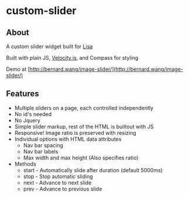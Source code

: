 # custom-slider	

## About
A custom slider widget built for [Lisa](https://github.com/LisaVuong)

Built with plain JS, [Velocity.js](http://julian.com/research/velocity/), and Compass for styling

Demo at [http://bernard.wang/image-slider/](http://bernard.wang/image-slider/)

## Features
* Multiple sliders on a page, each controlled independently
* No id's needed
* No Jquery
* Simple slider markup, rest of the HTML is builtout with JS
* Responsive! Image ratio is preserved with resizing
* Individual options with HTML data attributes
  * Nav bar spacing
  * Nav bar labels
  * Max width and max height (Also specifies ratio)
* Methods
  * start - Automatically slide after duration (default 5000ms)
  * stop - Stop automatic sliding
  * next - Advance to next slide
  * prev - Advance to previous slide
